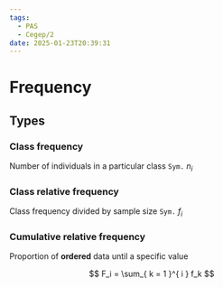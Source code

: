 ```yaml
---
tags:
  - PAS
  - Cegep/2
date: 2025-01-23T20:39:31
---
```


# Frequency

## Types

### Class frequency

Number of individuals in a particular class
`Sym.` $n_i$

### Class relative frequency

Class frequency divided by sample size
`Sym.` $f_i$

### Cumulative relative frequency

Proportion of **ordered** data until a specific value

$$
F_i = \sum_{ k = 1 }^{ i } f_k
$$